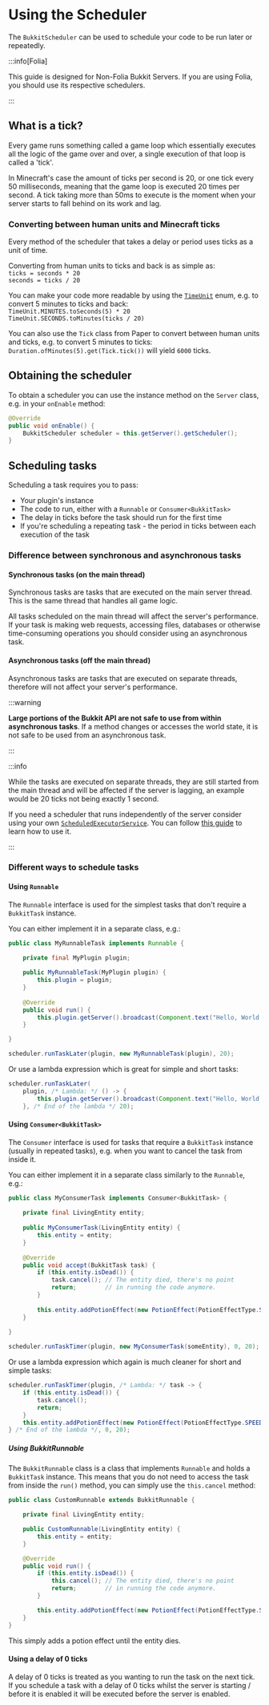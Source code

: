 ﻿---
slug: /dev/scheduler
---

# Using the Scheduler

The `BukkitScheduler` can be used to schedule your code to be run later or repeatedly.

:::info[Folia]

This guide is designed for Non-Folia Bukkit Servers. If you are using Folia, you should use its respective schedulers.

:::

## What is a tick?

Every game runs something called a game loop which essentially executes all the logic of the game over and over,
a single execution of that loop is called a 'tick'.

In Minecraft's case the amount of ticks per second is 20, or one tick every 50 milliseconds,
meaning that the game loop is executed 20 times per second. A tick taking more than 50ms to execute is the moment
when your server starts to fall behind on its work and lag.

### Converting between human units and Minecraft ticks

Every method of the scheduler that takes a delay or period uses ticks as a unit of time.

Converting from human units to ticks and back is as simple as:  
`ticks = seconds * 20`  
`seconds = ticks / 20`

You can make your code more readable by using the
[`TimeUnit`](https://docs.oracle.com/en/java/javase/17/docs/api/java.base/java/util/concurrent/TimeUnit.html)
enum, e.g. to convert 5 minutes to ticks and back:  
`TimeUnit.MINUTES.toSeconds(5) * 20`  
`TimeUnit.SECONDS.toMinutes(ticks / 20)`

You can also use the `Tick` class from Paper to convert between human units and ticks, e.g. to convert 5 minutes to ticks:
`Duration.ofMinutes(5).get(Tick.tick())` will yield `6000` ticks.

## Obtaining the scheduler

To obtain a scheduler you can use the instance method on the `Server` class, e.g. in your `onEnable` method:

```java
@Override
public void onEnable() {
	BukkitScheduler scheduler = this.getServer().getScheduler();
}
```

## Scheduling tasks

Scheduling a task requires you to pass:

- Your plugin's instance
- The code to run, either with a `Runnable` or `Consumer<BukkitTask>`
- The delay in ticks before the task should run for the first time
- If you're scheduling a repeating task - the period in ticks between each execution of the task

### Difference between synchronous and asynchronous tasks

#### Synchronous tasks (on the main thread)

Synchronous tasks are tasks that are executed on the main server thread. This is the same
thread that handles all game logic.

All tasks scheduled on the main thread will affect the server's performance. If your task
is making web requests, accessing files, databases or otherwise time-consuming operations you should consider using 
an asynchronous task.

#### Asynchronous tasks (off the main thread)

Asynchronous tasks are tasks that are executed on separate threads, therefore will not affect
your server's performance.

:::warning

**Large portions of the Bukkit API are not safe to use from within asynchronous tasks**. If a method changes or 
accesses the world state, it is not safe to be used from an asynchronous task.

:::

:::info

While the tasks are executed on separate threads, they are still started from the main thread
and will be affected if the server is lagging, an example would be 20 ticks not being exactly 1 second.

If you need a scheduler that runs independently of the server consider using your own
[`ScheduledExecutorService`](https://docs.oracle.com/en/java/javase/17/docs/api/java.base/java/util/concurrent/ScheduledExecutorService.html).
You can follow [this guide](https://www.baeldung.com/java-executor-service-tutorial#ScheduledExecutorService) to learn how to use it.

:::

### Different ways to schedule tasks

#### Using `Runnable`

The `Runnable` interface is used for the simplest tasks that don't require a `BukkitTask` instance.

You can either implement it in a separate class, e.g.:

```java
public class MyRunnableTask implements Runnable {

	private final MyPlugin plugin;
	
	public MyRunnableTask(MyPlugin plugin) {
		this.plugin = plugin;
	}
	
	@Override
	public void run() {
		this.plugin.getServer().broadcast(Component.text("Hello, World!"));
	}

}
```
```java
scheduler.runTaskLater(plugin, new MyRunnableTask(plugin), 20);
```

Or use a lambda expression which is great for simple and short tasks:

```java
scheduler.runTaskLater(
    plugin, /* Lambda: */ () -> {
        this.plugin.getServer().broadcast(Component.text("Hello, World!"));
    }, /* End of the lambda */ 20);
```

#### Using `Consumer<BukkitTask>`

The `Consumer` interface is used for tasks that require a `BukkitTask` instance (usually in repeated tasks),
e.g. when you want to cancel the task from inside it.

You can either implement it in a separate class similarly to the `Runnable`, e.g.:

```java
public class MyConsumerTask implements Consumer<BukkitTask> {
	
	private final LivingEntity entity;
	
	public MyConsumerTask(LivingEntity entity) {
		this.entity = entity;
	}
	
	@Override
	public void accept(BukkitTask task) {
		if (this.entity.isDead()) {
			task.cancel(); // The entity died, there's no point
			return;        // in running the code anymore.
		}
		
		this.entity.addPotionEffect(new PotionEffect(PotionEffectType.SPEED, 20, 1));
	}
	
}
```
```java
scheduler.runTaskTimer(plugin, new MyConsumerTask(someEntity), 0, 20);
```

Or use a lambda expression which again is much cleaner for short and simple tasks:

```java
scheduler.runTaskTimer(plugin, /* Lambda: */ task -> {
	if (this.entity.isDead()) {
		task.cancel();
		return;
	}
	this.entity.addPotionEffect(new PotionEffect(PotionEffectType.SPEED, 20, 1));
} /* End of the lambda */, 0, 20);
```

##### Using BukkitRunnable

The `BukkitRunnable` class is a class that implements `Runnable` and holds a `BukkitTask` instance. This means that you do
not need to access the task from inside the `run()` method, you can simply use the `this.cancel` method:

```java
public class CustomRunnable extends BukkitRunnable {

    private final LivingEntity entity;

    public CustomRunnable(LivingEntity entity) {
        this.entity = entity;
    }

    @Override
    public void run() {
        if (this.entity.isDead()) {
            this.cancel(); // The entity died, there's no point
            return;        // in running the code anymore.
        }

        this.entity.addPotionEffect(new PotionEffect(PotionEffectType.SPEED, 20, 1));
    }
}
```

This simply adds a potion effect until the entity dies. 

#### Using a delay of 0 ticks

A delay of 0 ticks is treated as you wanting to run the task on the next tick. If you schedule a task with a delay of 0 ticks
whilst the server is starting / before it is enabled it will be executed before the server is enabled.
